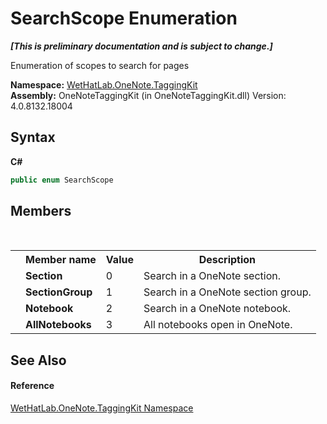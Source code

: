 # SearchScope Enumeration
 _**\[This is preliminary documentation and is subject to change.\]**_

Enumeration of scopes to search for pages

**Namespace:**&nbsp;<a href="4e00c8ac-fc03-0e6d-d2fd-b2c7565a9aa0">WetHatLab.OneNote.TaggingKit</a><br />**Assembly:**&nbsp;OneNoteTaggingKit (in OneNoteTaggingKit.dll) Version: 4.0.8132.18004

## Syntax

**C#**<br />
``` C#
public enum SearchScope
```


## Members
&nbsp;<table><tr><th></th><th>Member name</th><th>Value</th><th>Description</th></tr><tr><td /><td target="F:WetHatLab.OneNote.TaggingKit.SearchScope.Section">**Section**</td><td>0</td><td>Search in a OneNote section.</td></tr><tr><td /><td target="F:WetHatLab.OneNote.TaggingKit.SearchScope.SectionGroup">**SectionGroup**</td><td>1</td><td>Search in a OneNote section group.</td></tr><tr><td /><td target="F:WetHatLab.OneNote.TaggingKit.SearchScope.Notebook">**Notebook**</td><td>2</td><td>Search in a OneNote notebook.</td></tr><tr><td /><td target="F:WetHatLab.OneNote.TaggingKit.SearchScope.AllNotebooks">**AllNotebooks**</td><td>3</td><td>All notebooks open in OneNote.</td></tr></table>

## See Also


#### Reference
<a href="4e00c8ac-fc03-0e6d-d2fd-b2c7565a9aa0">WetHatLab.OneNote.TaggingKit Namespace</a><br />